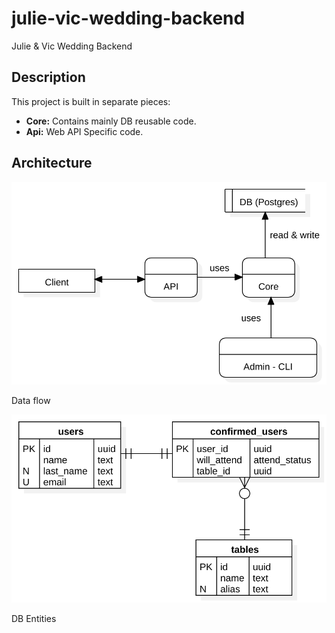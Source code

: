 # julie-vic-wedding-backend

Julie & Vic Wedding Backend

## Description

This project is built in separate pieces:

-   **Core:** Contains mainly DB reusable code.
-   **Api:** Web API Specific code.

## Architecture

![Data flow](./architecture.svg)

Data flow

![DB Entities](./db_entities.svg)

DB Entities
